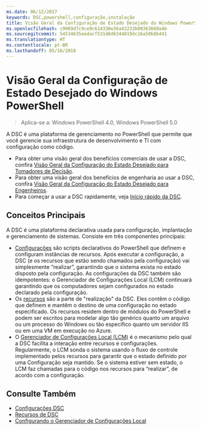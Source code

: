 ```yaml
---
ms.date: 06/12/2017
keywords: DSC,powershell,configuração,instalação
title: Visão Geral da Configuração de Estado Desejado do Windows PowerShell
ms.openlocfilehash: c9069d7c9ce9c614330e36a42233b00363660a4b
ms.sourcegitcommit: 54534635eedacf531d8d6344019dc16a50b8b441
ms.translationtype: HT
ms.contentlocale: pt-BR
ms.lasthandoff: 05/16/2018
---
```

# <a name="windows-powershell-desired-state-configuration-overview"></a>Visão Geral da Configuração de Estado Desejado do Windows PowerShell

> Aplica-se a: Windows PowerShell 4.0, Windows PowerShell 5.0

A DSC é uma plataforma de gerenciamento no PowerShell que permite que você gerencie sua infraestrutura de desenvolvimento e TI com configuração como código.

- Para obter uma visão geral dos benefícios comerciais de usar a DSC, confira [Visão Geral da Configuração do Estado Desejado para Tomadores de Decisão](decisionMaker.md).
- Para obter uma visão geral dos benefícios de engenharia ao usar a DSC, confira [Visão Geral da Configuração do Estado Desejado para Engenheiros](DscForEngineers.md).
- Para começar a usar a DSC rapidamente, veja [Início rápido da DSC](quickStart.md).

## <a name="key-concepts"></a>Conceitos Principais

A DSC é uma plataforma declarativa usada para configuração, implantação e gerenciamento de sistemas. Consiste em três componentes principais:

- [Configurações](configurations.md) são scripts declarativos do PowerShell que definem e configuram instâncias de recursos.
    Após executar a configuração, a DSC (e os recursos que estão sendo chamados pela configuração) vai simplesmente “realizar”, garantindo que o sistema exista no estado disposto pela configuração.
    As configurações da DSC também são idempotentes: o Gerenciador de Configurações Local (LCM) continuará garantindo que os computadores sejam configurados no estado declarado pela configuração.
- Os [recursos](resources.md) são a parte de "realização" da DSC. Eles contêm o código que definem e mantêm o destino de uma configuração no estado especificado.
    Os recursos residem dentro de módulos do PowerShell e podem ser escritos para modelar algo tão genérico quanto um arquivo ou um processo do Windows ou tão específico quanto um servidor IIS ou em uma VM em execução no Azure.
- O [Gerenciador de Configurações Local (LCM)](metaConfig.md) é o mecanismo pelo qual a DSC facilita a interação entre recursos e configurações.
    Regularmente, o LCM sonda o sistema usando o fluxo de controle implementado pelos recursos para garantir que o estado definido por uma Configuração seja mantido.
    Se o sistema estiver sem estado, o LCM faz chamadas para o código nos recursos para “realizar”, de acordo com a configuração.

## <a name="see-also"></a>Consulte Também

- [Configurações DSC](configurations.md)
- [Recursos de DSC](resources.md)
- [Configurando o Gerenciador de Configurações Local](metaConfig.md)